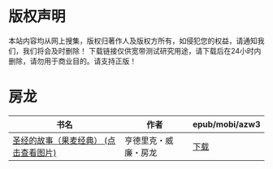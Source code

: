 # 版权声明

本站内容均从网上搜集，版权归著作人及版权方所有，如侵犯您的权益，请通知我们，我们将会及时删除！ 下载链接仅供宽带测试研究用途，请下载后在24小时内删除，请勿用于商业目的。请支持正版！

# 房龙

| 书名 | 作者 | epub/mobi/azw3 |
| --- | --- | --- |
| [圣经的故事（果麦经典） (点击查看图片)](https://www.dushupai.com/attachment/2024/06/06/b5cfe6545bae5c7e.jpg) | 亨德里克・威廉・房龙 | [下载](https://url89.ctfile.com/f/31084289-1357033282-468dd2?p=8866) |
